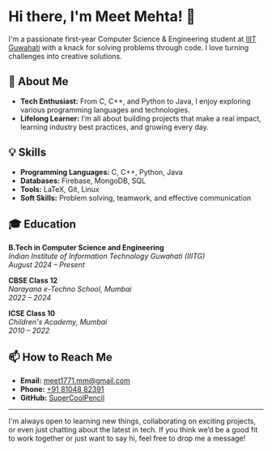 # Hi there, I'm Meet Mehta! 👋

I'm a passionate first-year Computer Science & Engineering student at [IIIT Guwahati](https://www.iiitg.ac.in) with a knack for solving problems through code. I love turning challenges into creative solutions.

## 🚀 About Me

- **Tech Enthusiast:** From C, C++, and Python to Java, I enjoy exploring various programming languages and technologies.
- **Lifelong Learner:** I’m all about building projects that make a real impact, learning industry best practices, and growing every day.

## 💡 Skills

- **Programming Languages:** C, C++, Python, Java  
- **Databases:** Firebase, MongoDB, SQL  
- **Tools:** LaTeX, Git, Linux  
- **Soft Skills:** Problem solving, teamwork, and effective communication

## 🎓 Education

**B.Tech in Computer Science and Engineering**  
*Indian Institute of Information Technology Guwahati (IIITG)*  
_August 2024 – Present_

**CBSE Class 12**  
*Narayana e-Techno School, Mumbai*  
_2022 – 2024_

**ICSE Class 10**  
*Children's Academy, Mumbai*  
_2010 – 2022_

## 📫 How to Reach Me

- **Email:** [meet1771.mm@gmail.com](mailto:meet1771.mm@gmail.com)
- **Phone:** [+91 81048 82391](tel:+918104882391)
- **GitHub:** [SuperCoolPencil](https://github.com/SuperCoolPencil)

---

I'm always open to learning new things, collaborating on exciting projects, or even just chatting about the latest in tech. If you think we’d be a good fit to work together or just want to say hi, feel free to drop me a message!

